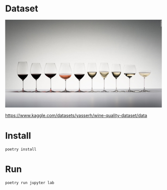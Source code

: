 # Dataset

![alt text](image.png)

https://www.kaggle.com/datasets/yasserh/wine-quality-dataset/data

# Install

```
poetry install
```

# Run

```
poetry run jupyter lab
```
